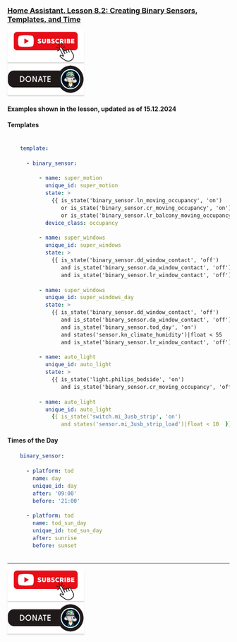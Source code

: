 ### [Home Assistant. Lesson 8.2: Creating Binary Sensors, Templates, and Time](https://youtu.be/ZNrKzmEiW3g)

<a href="https://www.youtube.com/channel/UCcq9onYHbs6go3kDpfBoqhg?sub_confirmation=1" target="_blank"><img src="https://raw.githubusercontent.com/kvazis/library/master/img/subscribe.png" alt="Subscribe" style="height: 71px !important;width: 174px !important;box-shadow: 0px 3px 2px 0px rgba(190, 190, 190, 0.5) !important;-webkit-box-shadow: 0px 3px 2px 0px rgba(190, 190, 190, 0.5) !important;" ></a>     
<a href="http://kvazis.link/donate" target="_blank"><img src="https://raw.githubusercontent.com/kvazis/library/master/img/donate.png" alt="Donate" style="height: 71px !important;width: 174px !important;box-shadow: 0px 3px 2px 0px rgba(190, 190, 190, 0.5) !important;-webkit-box-shadow: 0px 3px 2px 0px rgba(190, 190, 190, 0.5) !important;" ></a>


#### Examples shown in the lesson, updated as of 15.12.2024    
#### Templates    

```yaml

    template:

      - binary_sensor:

          - name: super_motion
            unique_id: super_motion
            state: >
              {{ is_state('binary_sensor.ln_moving_occupancy', 'on')
                 or is_state('binary_sensor.cr_moving_occupancy', 'on')
                 or is_state('binary_sensor.lr_balcony_moving_occupancy', 'on')  }} 
            device_class: occupancy
            
          - name: super_windows
            unique_id: super_windows
            state: >
              {{ is_state('binary_sensor.dd_window_contact', 'off')
                 and is_state('binary_sensor.da_window_contact', 'off')
                 and is_state('binary_sensor.lr_window_contact', 'off')  }}  

          - name: super_windows
            unique_id: super_windows_day
            state: >
              {{ is_state('binary_sensor.dd_window_contact', 'off')
                 and is_state('binary_sensor.da_window_contact', 'off')
                 and is_state('binary_sensor.tod_day', 'on')
                 and states('sensor.kn_climate_humidity')|float < 55
                 and is_state('binary_sensor.lr_window_contact', 'off')  }} 

          - name: auto_light
            unique_id: auto_light
            state: >
              {{ is_state('light.philips_bedside', 'on')
                 and is_state('binary_sensor.cr_moving_occupancy', 'off')  }}    

          - name: auto_light
            unique_id: auto_light
              {{ is_state('switch.mi_3usb_strip', 'on')
                 and states('sensor.mi_3usb_strip_load')|float < 10  }}

```

#### Times of the Day

```yaml
    binary_sensor:
    
      - platform: tod
        name: day
        unique_id: day
        after: '09:00'
        before: '21:00'
        
      - platform: tod
        name: tod_sun_day
        unique_id: tod_sun_day
        after: sunrise
        before: sunset
        
```
____
<a href="https://www.youtube.com/channel/UCcq9onYHbs6go3kDpfBoqhg?sub_confirmation=1" target="_blank"><img src="https://raw.githubusercontent.com/kvazis/library/master/img/subscribe.png" alt="Subscribe" style="height: 71px !important;width: 174px !important;box-shadow: 0px 3px 2px 0px rgba(190, 190, 190, 0.5) !important;-webkit-box-shadow: 0px 3px 2px 0px rgba(190, 190, 190, 0.5) !important;" ></a>     
<a href="http://kvazis.link/donate" target="_blank"><img src="https://raw.githubusercontent.com/kvazis/library/master/img/donate.png" alt="Donate" style="height: 71px !important;width: 174px !important;box-shadow: 0px 3px 2px 0px rgba(190, 190, 190, 0.5) !important;-webkit-box-shadow: 0px 3px 2px 0px rgba(190, 190, 190, 0.5) !important;" ></a>
